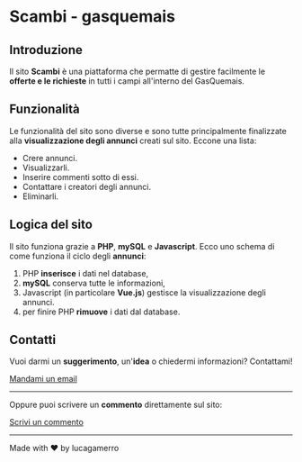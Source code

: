 # Scambi - gasquemais

## Introduzione
Il sito **Scambi** è una piattaforma che permatte di gestire facilmente le **offerte e le richieste** in tutti i campi all'interno del GasQuemais. 

## Funzionalità
Le funzionalità del sito sono diverse e sono tutte principalmente finalizzate alla **visualizzazione degli annunci** creati sul sito. Eccone una lista:
- Crere annunci.
- Visualizzarli.
- Inserire commenti sotto di essi.
- Contattare i creatori degli annunci.
- Eliminarli.

## Logica del sito
Il sito funziona grazie a **PHP**, **mySQL** e **Javascript**. Ecco uno schema di come funziona il ciclo degli **annunci**:
1. PHP **inserisce** i dati nel database,
2. **mySQL** conserva tutte le informazioni,
3. Javascript (in particolare **Vue.js**) gestisce la visualizzazione degli annunci. 
4. per finire PHP **rimuove** i dati dal database.

## Contatti
Vuoi darmi un **suggerimento**, un'**idea** o chiedermi informazioni? Contattami!


 [Mandami un email](mailto:sitoscambi@gmail.com)
___

Oppure puoi scrivere un **commento** direttamente sul sito:


 [Scrivi un commento](https://gasquemais.000webhostapp.com/about.php#comm)
___

Made with ❤️ by lucagamerro
